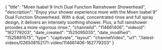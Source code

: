 {
    "title": "Moen Isabel 9-Inch Dual Function Rainshower Showerhead",
    "description": "Enjoy your shower experience more with the Moen Isabel 9\" Dual Function Showerhead. With a dual, concentrated rinse and full spray design, it delivers an intensely soothing shower. Plus, a full rainshower provides a more vigorous rinse.",
    "channelid": "114661406",
    "videoid": "162779203",
    "date_created": "1525095035",
    "date_modified": "1525881575",
    "type": "captivate",
    "layout": "channelVideo",
    "url": "\/latest-videos\/026508152171-video\/114661406-162779203"
}